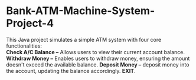 # Bank-ATM-Machine-System-Project-4
This Java project simulates a simple ATM system with four core functionalities:  
**Check A/C Balance –** Allows users to view their current account balance. **Withdraw Money –** Enables users to withdraw money, ensuring the amount doesn't exceed the available balance. **Deposit Money –** deposit money into the account, updating the balance accordingly. **EXIT**.
